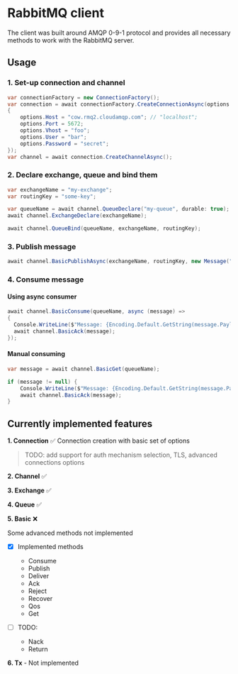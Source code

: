 # RabbitMQ client
The client was built around AMQP 0-9-1 protocol and provides all necessary methods to work with the RabbitMQ server.

## Usage
### 1. Set-up connection and channel
```c#
var connectionFactory = new ConnectionFactory();
var connection = await connectionFactory.CreateConnectionAsync(options =>
{
    options.Host = "cow.rmq2.cloudamqp.com"; // "localhost";
    options.Port = 5672;
    options.Vhost = "foo";
    options.User = "bar";
    options.Password = "secret";
});
var channel = await connection.CreateChannelAsync();
```
### 2. Declare exchange, queue and bind them
```c#
var exchangeName = "my-exchange";
var routingKey = "some-key";

var queueName = await channel.QueueDeclare("my-queue", durable: true);
await channel.ExchangeDeclare(exchangeName);

await channel.QueueBind(queueName, exchangeName, routingKey);
```
### 3. Publish message
```c#
await channel.BasicPublishAsync(exchangeName, routingKey, new Message("Hello from app!"u8.ToArray()));
```
### 4. Consume message
#### Using async consumer
```c#
await channel.BasicConsume(queueName, async (message) =>
{
  Console.WriteLine($"Message: {Encoding.Default.GetString(message.Payload.Content)}");
  await channel.BasicAck(message);
});
```
#### Manual consuming
```c#
var message = await channel.BasicGet(queueName);

if (message != null) {
    Console.WriteLine($"Message: {Encoding.Default.GetString(message.Payload.Content)}");
    await channel.BasicAck(message);
}
```

## Currently implemented features
**1. Connection** ✅
Connection creation with basic set of options 
> TODO: add support for auth mechanism selection, TLS, advanced connections options

**2. Channel** ✅

**3. Exchange** ✅

**4. Queue** ✅

**5. Basic** ❌

Some advanced methods not implemented
- [x] Implemented methods
  - Consume
  - Publish
  - Deliver
  - Ack
  - Reject
  - Recover
  - Qos
  - Get

- [ ] TODO:
  - Nack
  - Return

**6. Tx** - Not implemented



